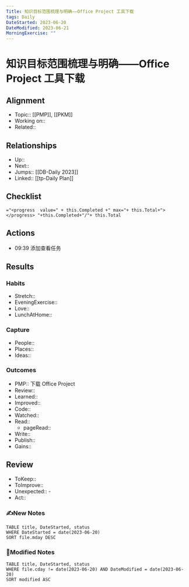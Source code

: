 ```yaml
---
Title: 知识目标范围梳理与明确——Office Project 工具下载
tags: Daily
DateStarted: 2023-06-20
DateModified: 2023-06-21
MorningExercise: ""
---
```

# 知识目标范围梳理与明确——Office Project 工具下载
## Alignment
- Topic:: [[PMP]], [[PKM]]
- Working on::
- Related::
## Relationships
- Up:: 
- Next::
- Jumps:: [[DB-Daily 2023]]
- Linked:: [[tp-Daily Plan]]
## Checklist
`="<progress  value=" + this.Completed +" max="+ this.Total+"></progress> "+this.Completed+"/"+ this.Total`
## Actions
- 09:39 添加查看任务
## Results 
### Habits
- Stretch::  
- EveningExercise::
- Love::
- LunchAtHome:: 
### Capture
- People:: 
- Places::
- Ideas:: 
### Outcomes
- PMP:: 下载 Office Project
- Review::  
- Learned::
- Improved:: 
- Code::
- Watched::
- Read:: 
	- pageRead::
- Write::
- Publish::
- Gains::
## Review
- ToKeep::  
- ToImprove::  
- Unexpected::  - 
- Act::
### ✍️New Notes

```dataview
TABLE title, DateStarted, status
WHERE DateStarted = date(2023-06-20)
SORT file.mday DESC
```

### 📝Modified Notes

```dataview
TABLE title, DateStarted, status
WHERE file.cday != date(2023-06-20) AND DateModified = date(2023-06-20)
SORT modified ASC
```
